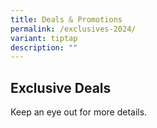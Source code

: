 ```yaml
---
title: Deals & Promotions
permalink: /exclusives-2024/
variant: tiptap
description: ""
---
```

<h2><strong>Exclusive Deals</strong></h2>
<p>Keep an eye out for more details.</p>
<p></p>
<p></p>